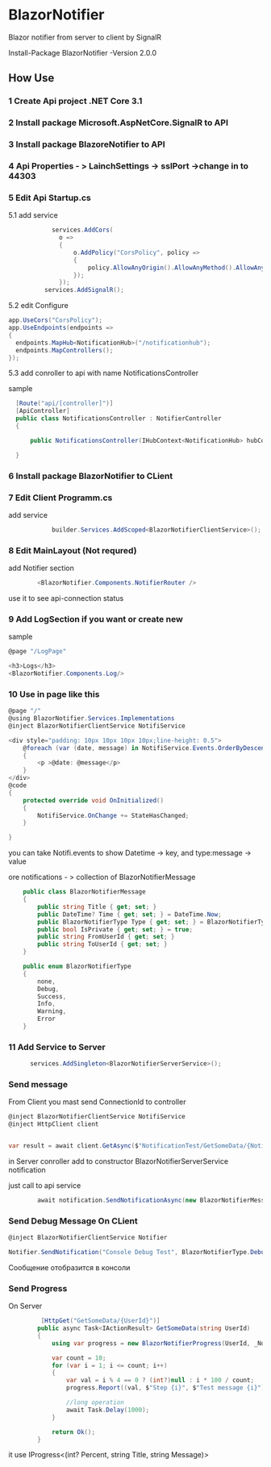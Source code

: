 # BlazorNotifier
Blazor notifier from server to client by SignalR

Install-Package BlazorNotifier -Version 2.0.0

## How Use

### 1 Create Api project .NET Core 3.1
### 2 Install package Microsoft.AspNetCore.SignalR to API
### 3 Install package BlazoreNotifier to API
### 4 Api Properties - > LainchSettings -> sslPort ->change in to 44303
### 5 Edit Api Startup.cs
  5.1 add service
  ```C#
              services.AddCors(
                o =>
                {
                    o.AddPolicy("CorsPolicy", policy =>
                    {
                        policy.AllowAnyOrigin().AllowAnyMethod().AllowAnyHeader();
                    });
                });
            services.AddSignalR();
  ```
  5.2 edit Configure
  ```C#
  app.UseCors("CorsPolicy");
  app.UseEndpoints(endpoints =>
  {
    endpoints.MapHub<NotificationHub>("/notificationhub");
    endpoints.MapControllers();
  });
  ```
  5.3 add conroller to api with name NotificationsController
  
  sample
  ```C#
    [Route("api/[controller]")]
    [ApiController]
    public class NotificationsController : NotifierController
    {

        public NotificationsController(IHubContext<NotificationHub> hubContext) : base(hubContext) { }

    }

  ```
### 6 Install package BlazorNotifier to CLient 
### 7 Edit Client Programm.cs
 add service
 ```C#
             builder.Services.AddScoped<BlazorNotifierClientService>();
 ```
### 8 Edit MainLayout (Not requred)
add Notifier section
```C#
        <BlazorNotifier.Components.NotifierRouter />
```
use it to see api-connection status

### 9 Add LogSection if you want or create new
sample
```C#
@page "/LogPage"

<h3>Logs</h3>
<BlazorNotifier.Components.Log/>
```

### 10 Use in page like this
```C#
@page "/"
@using BlazorNotifier.Services.Implementations
@inject BlazorNotifierClientService NotifiService

<div style="padding: 10px 10px 10px 10px;line-height: 0.5">
    @foreach (var (date, message) in NotifiService.Events.OrderByDescending(i => i.Key))
    {
        <p >@date: @message</p>
    }
</div>
@code
{
    protected override void OnInitialized()
    {
        NotifiService.OnChange += StateHasChanged;
    }

}
```

you can take
Notifi.events to show Datetime -> key, and type:message -> value

ore 
notifications - > collection of BlazorNotifierMessage

```C#
    public class BlazorNotifierMessage
    {
        public string Title { get; set; }
        public DateTime? Time { get; set; } = DateTime.Now;
        public BlazorNotifierType Type { get; set; } = BlazorNotifierType.none;
        public bool IsPrivate { get; set; } = true;
        public string FromUserId { get; set; }
        public string ToUserId { get; set; }
    }

    public enum BlazorNotifierType
    {
        none,
        Debug,
        Success,
        Info,
        Warning,
        Error
    }
```

### 11 Add Service to Server
```C#
      services.AddSingleton<BlazorNotifierServerService>();
```

### Send message

From Client you mast send ConnectionId to controller
```C#
@inject BlazorNotifierClientService NotifiService
@inject HttpClient client


var result = await client.GetAsync($"NotificationTest/GetSomeData/{NotifiService.UserId}");
```
in Server conroller add to constructor BlazorNotifierServerService notification

just call to api service
```C#
        await notification.SendNotificationAsync(new BlazorNotifierMessage {Title = $"Step {i}", FromUserId = UserId, Type = BlazorNotifierType.Info});
```

### Send Debug Message On CLient
```C#
@inject BlazorNotifierClientService Notifier

Notifier.SendNotification("Console Debug Test", BlazorNotifierType.Debug);
```
Сообщение отобразится в консоли

### Send Progress
On Server 
```C#
         [HttpGet("GetSomeData/{UserId}")]
        public async Task<IActionResult> GetSomeData(string UserId)
        {
            using var progress = new BlazorNotifierProgress(UserId, _Notification);

            var count = 10;
            for (var i = 1; i <= count; i++)
            {
                var val = i % 4 == 0 ? (int?)null : i * 100 / count;
                progress.Report((val, $"Step {i}", $"Test message {i}"));

                //long operation
                await Task.Delay(1000);
            }

            return Ok();
        }
```
it use IProgress<(int? Percent, string Title, string Message)>

